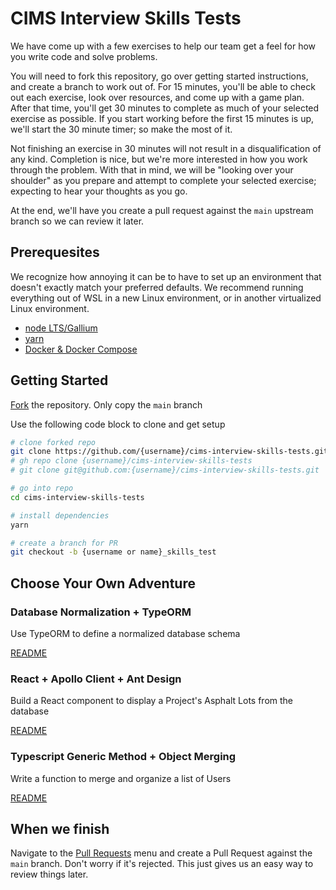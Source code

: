 # CIMS Interview Skills Tests

We have come up with a few exercises to help our team get a feel for how you write code and solve problems.

You will need to fork this repository, go over getting started instructions, and create a branch to work out of. For 15 minutes, you'll be able to check out each exercise, look over resources, and come up with a game plan. After that time, you'll get 30 minutes to complete as much of your selected exercise as possible. If you start working before the first 15 minutes is up, we'll start the 30 minute timer; so make the most of it.

Not finishing an exercise in 30 minutes will not result in a disqualification of any kind. Completion is nice, but we're more interested in how you work through the problem. With that in mind, we will be "looking over your shoulder" as you prepare and attempt to complete your selected exercise; expecting to hear your thoughts as you go.

At the end, we'll have you create a pull request against the `main` upstream branch so we can review it later.

## Prerequesites

We recognize how annoying it can be to have to set up an environment that doesn't exactly match your preferred defaults. We recommend running everything out of WSL in a new Linux environment, or in another virtualized Linux environment.

- [node LTS/Gallium][node]
- [yarn][yarn]
- [Docker & Docker Compose][docker]

## Getting Started

[Fork][fork] the repository. Only copy the `main` branch

Use the following code block to clone and get setup

``` bash
# clone forked repo
git clone https://github.com/{username}/cims-interview-skills-tests.git
# gh repo clone {username}/cims-interview-skills-tests
# git clone git@github.com:{username}/cims-interview-skills-tests.git

# go into repo
cd cims-interview-skills-tests

# install dependencies
yarn

# create a branch for PR
git checkout -b {username or name}_skills_test
```
<!-- 
TODO pre-requesitite checker script
TODO better test cases for generic-object-merging
 -->

## Choose Your Own Adventure

### Database Normalization + TypeORM

Use TypeORM to define a normalized database schema

[README](/database-normalization-typeorm/README.md#background)

### React + Apollo Client + Ant Design

Build a React component to display a Project's Asphalt Lots from the database

[README](/react-apollo-ant/README.md#background)

### Typescript Generic Method + Object Merging

Write a function to merge and organize a list of Users

[README](/generic-object-merging/README.md#background)

## When we finish

Navigate to the [Pull Requests][pull] menu and create a Pull Request against the `main` branch. Don't worry if it's rejected. This just gives us an easy way to review things later.

<!-- links -->
[node]: https://nodejs.org/download/release/v16.20.0/
[yarn]: https://yarnpkg.com/getting-started/install
[docker]: https://docs.docker.com/get-docker
[fork]: https://github.com/HorrocksEngineers/cims-interview-skills-tests/fork
[pull]: https://github.com/HorrocksEngineers/cims-interview-skills-tests/pulls
